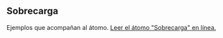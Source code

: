 ## Sobrecarga

Ejemplos que acompañan al átomo. [Leer el átomo "Sobrecarga" en línea.](https://stepik.org/lesson/107295/step/1)